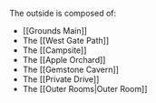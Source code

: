 The outside is composed of:
- [[Grounds Main]]
- The [[West Gate Path]]
- The [[Campsite]]
- The [[Apple Orchard]]
- The [[Gemstone Cavern]]
- The [[Private Drive]]
- The [[Outer Rooms|Outer Room]]